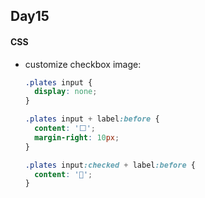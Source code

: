 ## Day15

#### CSS

* customize checkbox image:

  ```css
  .plates input {
    display: none;
  }
  
  .plates input + label:before {
    content: '⬜️';
    margin-right: 10px;
  }
  
  .plates input:checked + label:before {
    content: '🌮';
  }
  ```

  

